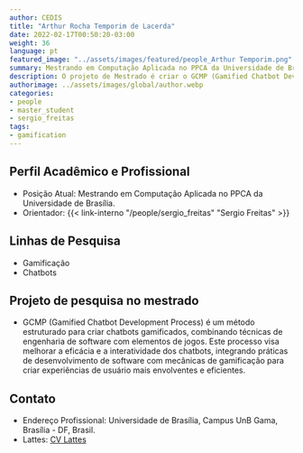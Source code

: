 ```yaml
---
author: CEDIS
title: "Arthur Rocha Temporim de Lacerda"
date: 2022-02-17T00:50:20-03:00
weight: 36
language: pt
featured_image: "../assets/images/featured/people_Arthur Temporim.png"
summary: Mestrando em Computação Aplicada no PPCA da Universidade de Brasília.
description: O projeto de Mestrado é criar o GCMP (Gamified Chatbot Development Process), um método estruturado para criar chatbots gamificados.
authorimage: ../assets/images/global/author.webp
categories: 
- people
- master_student
- sergio_freitas
tags: 
- gamification
---
```

## Perfil Acadêmico e Profissional
- Posição Atual: Mestrando em Computação Aplicada no PPCA da Universidade de Brasília. 
- Orientador: {{< link-interno "/people/sergio_freitas" "Sergio Freitas" >}}

## Linhas de Pesquisa
- Gamificação
- Chatbots

## Projeto de pesquisa no mestrado
- GCMP (Gamified Chatbot Development Process) é um método estruturado para criar chatbots gamificados, combinando técnicas de engenharia de software com elementos de jogos. Este processo visa melhorar a eficácia e a interatividade dos chatbots, integrando práticas de desenvolvimento de software com mecânicas de gamificação para criar experiências de usuário mais envolventes e eficientes. 

## Contato
- Endereço Profissional: Universidade de Brasília, Campus UnB Gama, Brasília - DF, Brasil.
- Lattes: [CV Lattes](http://lattes.cnpq.br/7822013233737547)